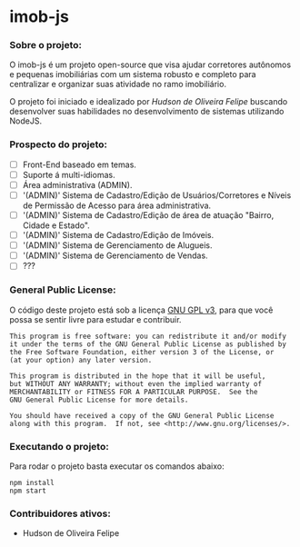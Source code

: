 # imob-js

### Sobre o projeto:

O imob-js é um projeto open-source que visa ajudar corretores autônomos e pequenas imobiliárias com um sistema robusto e completo para centralizar e organizar suas atividade no ramo imobiliário.

O projeto foi iniciado e idealizado por *Hudson de Oliveira Felipe* buscando desenvolver suas habilidades no desenvolvimento de sistemas utilizando NodeJS.

### Prospecto do projeto:
- [ ] Front-End baseado em temas.
- [ ] Suporte á multi-idiomas.
- [ ] Área administrativa (ADMIN).
- [ ] '(ADMIN)' Sistema de Cadastro/Edição de Usuários/Corretores e Níveis de Permissão de Acesso para área administrativa.
- [ ] '(ADMIN)' Sistema de Cadastro/Edição de área de atuação "Bairro, Cidade e Estado".
- [ ] '(ADMIN)' Sistema de Cadastro/Edição de Imóveis.
- [ ] '(ADMIN)' Sistema de Gerenciamento de Alugueis.
- [ ] '(ADMIN)' Sistema de Gerenciamento de Vendas.
- [ ] ???

### General Public License:

O código deste projeto está sob a licença [GNU GPL v3](https://www.gnu.org/licenses/gpl-3.0.html), para que você possa se sentir livre para estudar e contribuir.

    This program is free software: you can redistribute it and/or modify
    it under the terms of the GNU General Public License as published by
    the Free Software Foundation, either version 3 of the License, or
    (at your option) any later version.

    This program is distributed in the hope that it will be useful,
    but WITHOUT ANY WARRANTY; without even the implied warranty of
    MERCHANTABILITY or FITNESS FOR A PARTICULAR PURPOSE.  See the
    GNU General Public License for more details.

    You should have received a copy of the GNU General Public License
    along with this program.  If not, see <http://www.gnu.org/licenses/>.

### Executando o projeto:

Para rodar o projeto basta executar os comandos abaixo:

    npm install
    npm start

### Contribuidores ativos: 
* Hudson de Oliveira Felipe

